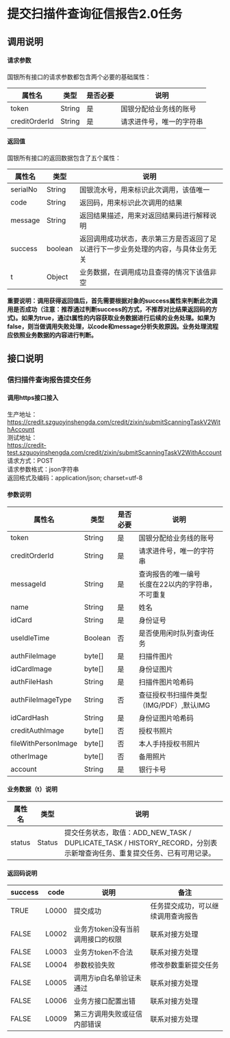 #  提交扫描件查询征信报告2.0任务

## 调用说明

#### 请求参数


国银所有接口的请求参数都包含两个必要的基础属性：

|属性名|类型|是否必要|说明|
|--|--|--|--|
|token|String|是|国银分配给业务线的账号|
|creditOrderId|String|是|请求进件号，唯一的字符串|

#### 返回值
国银所有接口的返回数据包含了五个属性：

|属性名|类型|说明|
|--|--|--|
|serialNo|String|国银流水号，用来标识此次调用，该值唯一|
|code|String|返回码，用来标识此次调用的结果|
|message|String|返回结果描述，用来对返回结果码进行解释说明|
|success|boolean|返回调用成功状态，表示第三方是否返回了足以进行下一步业务处理的内容，与具体业务无关|
|t|Object|业务数据，在调用成功且查得的情况下该值非空|

**重要说明：调用获得返回值后，首先需要根据对象的success属性来判断此次调用是否成功（注意：推荐通过判断success的方式，不推荐对比结果返回码的方式)。如果为true，通过t属性的内容获取业务数据进行后续的业务处理。如果为false，则当做调用失败处理，以code和message分析失败原因。业务处理流程应依照业务数据的内容进行判断。**


## 接口说明
### 信扫描件查询报告提交任务
#### 调用https接口接入
生产地址：  
https://credit.szguoyinshengda.com/credit/zixin/submitScanningTaskV2WithAccount  
测试地址：  
https://credit-test.szguoyinshengda.com/credit/zixin/submitScanningTaskV2WithAccount  
请求方式：POST  
请求参数格式：json字符串  
返回格式及编码：application/json; charset=utf-8

#### 参数说明

|属性名|类型|是否必要|说明|
|--|--|--|--|
|token|String|是|国银分配给业务线的账号|
|creditOrderId|String|是|请求进件号，唯一的字符串|
|messageId|String|是| 查询报告的唯一编号<br> 长度在22以内的字符串，不可重复<br>|
|name|String|是| 姓名<br>|
|idCard|String|是| 身份证号<br>|
|useIdleTime|Boolean|否| 是否使用闲时队列查询任务<br>|
|authFileImage|byte[]|是| 扫描件图片<br>|
|idCardImage|byte[]|是| 身份证图片<br>|
|authFileHash|String|是| 扫描件图片哈希码<br>|
|authFileImageType|String|否| 查征授权书扫描件类型（IMG/PDF）,默认IMG<br>|
|idCardHash|String|是| 身份证图片哈希码<br>|
|creditAuthImage|byte[]|否| 授权书照片<br>|
|fileWithPersonImage|byte[]|否| 本人手持授权书照片<br>|
|otherImage|byte[]|否| 备用照片<br>|
|account|String|是|银行卡号|

#### 业务数据（t）说明

|属性名|类型|说明|
|--|--|--|
|status|Status| 提交任务状态，取值：ADD_NEW_TASK / DUPLICATE_TASK / HISTORY_RECORD，分别表示新增查询任务、重复提交任务、已有可用记录。|

#### 返回码说明
|success|code|说明|备注|
|--|--|--|--|
|TRUE|L0000|提交成功|任务提交成功，可以继续调用查询报告|
|FALSE|L0002|业务方token没有当前调用接口的权限|联系对接方处理|
|FALSE|L0003|业务方token不合法|联系对接方处理|
|FALSE|L0004|参数校验失败|修改参数重新提交任务|
|FALSE|L0005|调用方ip白名单验证未通过|联系对接方处理|
|FALSE|L0006|业务方接口配置出错|联系对接方处理|
|FALSE|L0009|第三方调用失败或征信内部错误|联系对接方处理|



